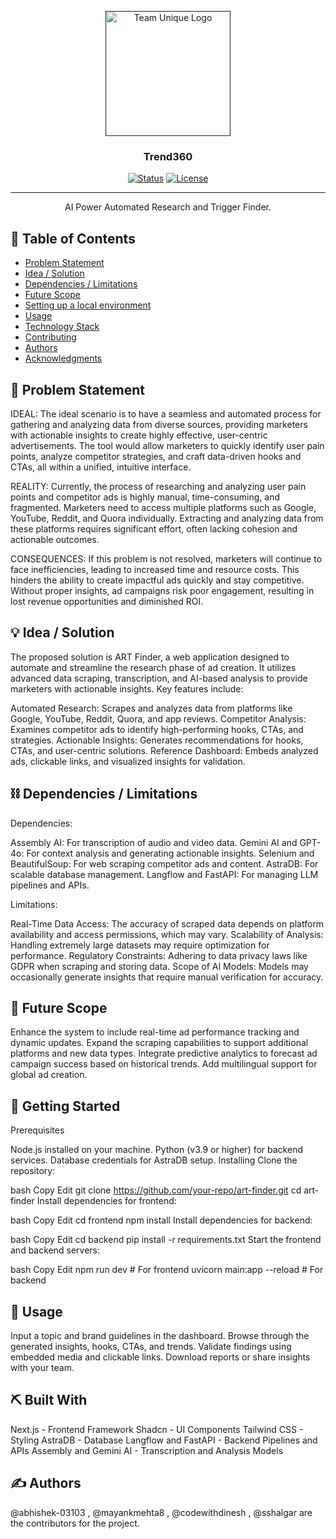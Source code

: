 <p align="center">
  <a href="" rel="noopener">
<img src="https://github.com/user-attachments/assets/926f0fbb-a9de-474b-916f-540fbae85985" width="200" height="200" alt="Team Unique Logo">


  </a>
</p>
<h3 align="center">Trend360</h3>

<div align="center">

[![Status](https://img.shields.io/badge/status-active-success.svg)]()
[![License](https://img.shields.io/badge/license-MIT-blue.svg)](LICENSE.md)

</div>

---

<p align="center"> AI Power Automated Research and Trigger Finder.
    <br> 
</p>

## 📝 Table of Contents

- [Problem Statement](#problem_statement)
- [Idea / Solution](#idea)
- [Dependencies / Limitations](#limitations)
- [Future Scope](#future_scope)
- [Setting up a local environment](#getting_started)
- [Usage](#usage)
- [Technology Stack](#tech_stack)
- [Contributing](../CONTRIBUTING.md)
- [Authors](#authors)
- [Acknowledgments](#acknowledgments)

## 🧐 Problem Statement <a name = "problem_statement"></a>

IDEAL:
The ideal scenario is to have a seamless and automated process for gathering and analyzing data from diverse sources, providing marketers with actionable insights to create highly effective, user-centric advertisements. The tool would allow marketers to quickly identify user pain points, analyze competitor strategies, and craft data-driven hooks and CTAs, all within a unified, intuitive interface.

REALITY:
Currently, the process of researching and analyzing user pain points and competitor ads is highly manual, time-consuming, and fragmented. Marketers need to access multiple platforms such as Google, YouTube, Reddit, and Quora individually. Extracting and analyzing data from these platforms requires significant effort, often lacking cohesion and actionable outcomes.

CONSEQUENCES:
If this problem is not resolved, marketers will continue to face inefficiencies, leading to increased time and resource costs. This hinders the ability to create impactful ads quickly and stay competitive. Without proper insights, ad campaigns risk poor engagement, resulting in lost revenue opportunities and diminished ROI.

## 💡 Idea / Solution <a name = "idea"></a>

The proposed solution is ART Finder, a web application designed to automate and streamline the research phase of ad creation. It utilizes advanced data scraping, transcription, and AI-based analysis to provide marketers with actionable insights. Key features include:

Automated Research: Scrapes and analyzes data from platforms like Google, YouTube, Reddit, Quora, and app reviews.
Competitor Analysis: Examines competitor ads to identify high-performing hooks, CTAs, and strategies.
Actionable Insights: Generates recommendations for hooks, CTAs, and user-centric solutions.
Reference Dashboard: Embeds analyzed ads, clickable links, and visualized insights for validation.

## ⛓️ Dependencies / Limitations <a name = "limitations"></a>

Dependencies:

Assembly AI: For transcription of audio and video data.
Gemini AI and GPT-4o: For context analysis and generating actionable insights.
Selenium and BeautifulSoup: For web scraping competitor ads and content.
AstraDB: For scalable database management.
Langflow and FastAPI: For managing LLM pipelines and APIs.

Limitations:

Real-Time Data Access: The accuracy of scraped data depends on platform availability and access permissions, which may vary.
Scalability of Analysis: Handling extremely large datasets may require optimization for performance.
Regulatory Constraints: Adhering to data privacy laws like GDPR when scraping and storing data.
Scope of AI Models: Models may occasionally generate insights that require manual verification for accuracy.

## 🚀 Future Scope <a name = "future_scope"></a>

Enhance the system to include real-time ad performance tracking and dynamic updates.
Expand the scraping capabilities to support additional platforms and new data types.
Integrate predictive analytics to forecast ad campaign success based on historical trends.
Add multilingual support for global ad creation.

## 🏁 Getting Started <a name = "getting_started"></a>

Prerequisites

Node.js installed on your machine.
Python (v3.9 or higher) for backend services.
Database credentials for AstraDB setup.
Installing
Clone the repository:

bash
Copy
Edit
git clone https://github.com/your-repo/art-finder.git
cd art-finder
Install dependencies for frontend:

bash
Copy
Edit
cd frontend
npm install
Install dependencies for backend:

bash
Copy
Edit
cd backend
pip install -r requirements.txt
Start the frontend and backend servers:

bash
Copy
Edit
npm run dev  # For frontend
uvicorn main:app --reload  # For backend


## 🎈 Usage <a name="usage"></a>

Input a topic and brand guidelines in the dashboard.
Browse through the generated insights, hooks, CTAs, and trends.
Validate findings using embedded media and clickable links.
Download reports or share insights with your team.

## ⛏️ Built With <a name = "tech_stack"></a>

Next.js - Frontend Framework
Shadcn - UI Components
Tailwind CSS - Styling
AstraDB - Database
Langflow and FastAPI - Backend Pipelines and APIs
Assembly and Gemini AI - Transcription and Analysis Models

## ✍️ Authors <a name = "authors"></a>

@abhishek-03103 , @mayankmehta8 , @codewithdinesh , @sshalgar are the contributors for the project.
